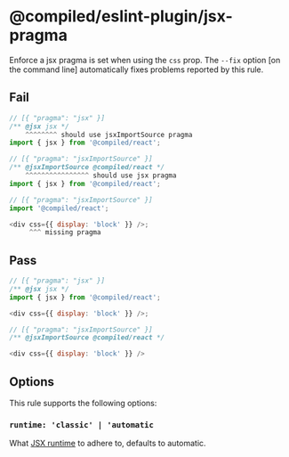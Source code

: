 # @compiled/eslint-plugin/jsx-pragma

Enforce a jsx pragma is set when using the `css` prop.
The `--fix` option [on the command line] automatically fixes problems reported by this rule.

## Fail

```js
// [{ "pragma": "jsx" }]
/** @jsx jsx */
    ^^^^^^^^ should use jsxImportSource pragma
import { jsx } from '@compiled/react';
```

```js
// [{ "pragma": "jsxImportSource" }]
/** @jsxImportSource @compiled/react */
    ^^^^^^^^^^^^^^^^ should use jsx pragma
import { jsx } from '@compiled/react';
```

```js
// [{ "pragma": "jsxImportSource" }]
import '@compiled/react';

<div css={{ display: 'block' }} />;
     ^^^ missing pragma
```

## Pass

```js
// [{ "pragma": "jsx" }]
/** @jsx jsx */
import { jsx } from '@compiled/react';

<div css={{ display: 'block' }} />;
```

```js
// [{ "pragma": "jsxImportSource" }]
/** @jsxImportSource @compiled/react */

<div css={{ display: 'block' }} />
```

## Options

This rule supports the following options:

### `runtime: 'classic' | 'automatic`

What [JSX runtime](https://reactjs.org/blog/2020/09/22/introducing-the-new-jsx-transform.html) to adhere to,
defaults to automatic.
